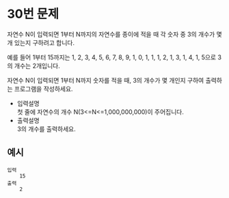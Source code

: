 # 30번 문제

자연수 N이 입력되면 1부터 N까지의 자연수를 종이에 적을 때 각 숫자 중 3의 개수가 몇 개 있는지 구하려고 합니다.

예를 들어 1부터 15까지는 1, 2, 3, 4, 5, 6, 7, 8, 9, 1, 0, 1, 1, 1, 2, 1, 3, 1, 4, 1, 5으로 3의 개수는 2개입니다. 

자연수 N이 입력되면 1부터 N까지 숫자를 적을 때, 3의 개수가 몇 개인지 구하여 출력하는 프로그램을 작성하세요.

<ul>
    <li>입력설명<br>
    첫 줄에 자연수의 개수 N(3<=N<=1,000,000,000)이 주어집니다.
    </li>
    <li>출력설명<br>
    3의 개수를 출력하세요.
    </li>
</ul>

## 예시
    입력
        15
    출력
        2